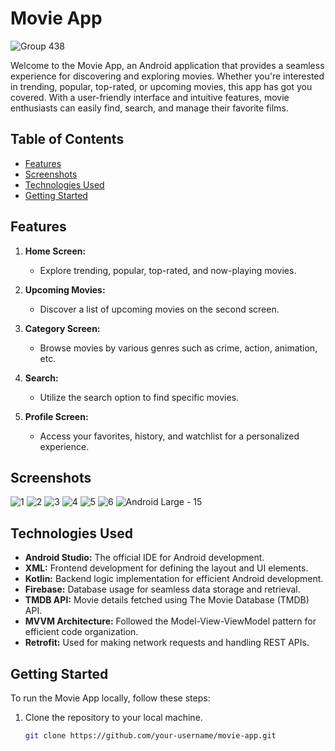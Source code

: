 # Movie App
![Group 438](https://github.com/Atharva-jain/MovieApp-Kotlin-/assets/84101268/0524254a-9735-4162-9d8b-8172f6ee56dc)

Welcome to the Movie App, an Android application that provides a seamless experience for discovering and exploring movies. Whether you're interested in trending, popular, top-rated, or upcoming movies, this app has got you covered. With a user-friendly interface and intuitive features, movie enthusiasts can easily find, search, and manage their favorite films.

## Table of Contents

- [Features](#features)
- [Screenshots](#screenshots)
- [Technologies Used](#technologies-used)
- [Getting Started](#getting-started)

## Features

1. **Home Screen:**
   - Explore trending, popular, top-rated, and now-playing movies.

2. **Upcoming Movies:**
   - Discover a list of upcoming movies on the second screen.

3. **Category Screen:**
   - Browse movies by various genres such as crime, action, animation, etc.

4. **Search:**
   - Utilize the search option to find specific movies.

5. **Profile Screen:**
   - Access your favorites, history, and watchlist for a personalized experience.

## Screenshots
![1](https://github.com/Atharva-jain/MovieApp-Kotlin-/assets/84101268/4e1161ae-9072-40eb-b8ed-9062eb71ed65)
![2](https://github.com/Atharva-jain/MovieApp-Kotlin-/assets/84101268/9708fbbd-82f0-44c6-a4fd-46158755d2e6)
![3](https://github.com/Atharva-jain/MovieApp-Kotlin-/assets/84101268/69dd7986-5433-4e15-a03f-eccd26bc2462)
![4](https://github.com/Atharva-jain/MovieApp-Kotlin-/assets/84101268/b5309ba7-c645-40c8-8d36-0946e9c1f08c)
![5](https://github.com/Atharva-jain/MovieApp-Kotlin-/assets/84101268/d34eaf16-f754-4d46-8e31-d9327a5bd4c3)
![6](https://github.com/Atharva-jain/MovieApp-Kotlin-/assets/84101268/45a76d55-b7a7-4129-8cc9-b6e86f90c35f)
![Android Large - 15](https://github.com/Atharva-jain/MovieApp-Kotlin-/assets/84101268/5060da13-1bd1-4c77-8959-5185067453c0)

<!-- Add more screenshots and captions as needed -->

## Technologies Used

- **Android Studio:** The official IDE for Android development.
- **XML:** Frontend development for defining the layout and UI elements.
- **Kotlin:** Backend logic implementation for efficient Android development.
- **Firebase:** Database usage for seamless data storage and retrieval.
- **TMDB API:** Movie details fetched using The Movie Database (TMDB) API.
- **MVVM Architecture:** Followed the Model-View-ViewModel pattern for efficient code organization.
- **Retrofit:** Used for making network requests and handling REST APIs.

## Getting Started

To run the Movie App locally, follow these steps:

1. Clone the repository to your local machine.
   ```bash
   git clone https://github.com/your-username/movie-app.git
